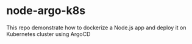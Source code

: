 # node-argo-k8s
This repo demonstrate how to dockerize a Node.js app and deploy it on Kubernetes  cluster using ArgoCD
